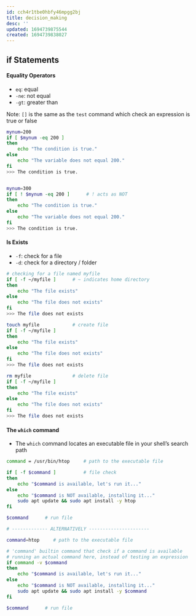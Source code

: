 ```yaml
---
id: cch4r1tbe0hbfy46mpgg2bj
title: decision_making
desc: ''
updated: 1694739875544
created: 1694739838027
---
```

## if Statements

#### Equality Operators

- `eq`: equal
- `-ne`: not equal
- `-gt`: greater than

Note: `[]` is the same as the `test` command which check an expression is true or false

``` bash
mynum=200
if [ $mynum -eq 200 ]
then
    echo "The condition is true."
else
    echo "The variable does not equal 200."    
fi    
>>> The condition is true.


mynum=300
if [ ! $mynum -eq 200 ]      # ! acts as NOT
then
    echo "The condition is true."
else
    echo "The variable does not equal 200."    
fi    
>>> The condition is true.
```

#### Is Exists

- `-f`: check for a file
- `-d`: check for a directory / folder

``` bash
# checking for a file named myfile
if [ -f ~/myfile ]      # ~ indicates home directory
then 
    echo "The file exists"
else
    echo "The file does not exists"
fi    
>>> The file does not exists

touch myfile            # create file
if [ -f ~/myfile ]      
then 
    echo "The file exists"
else
    echo "The file does not exists"
fi    
>>> The file does not exists

rm myfile               # delete file
if [ -f ~/myfile ]      
then 
    echo "The file exists"
else
    echo "The file does not exists"
fi    
>>> The file does not exists
```

#### The `which` command

- The `which` command locates an executable file in your shell’s search path

```bash
command = /usr/bin/htop     # path to the executable file

if [ -f $command ]          # file check
then
    echo "$command is available, let's run it..."
else
    echo "$command is NOT available, installing it..."    
    sudo apt update && sudo apt install -y htop
fi    

$command      # run file

# ------------- ALTERNATIVELY ----------------------

command=htop     # path to the executable file

# 'command' builtin command that check if a command is available
# running an actual command here, instead of testing an expression      
if command -v $command     
then
    echo "$command is available, let's run it..."
else
    echo "$command is NOT available, installing it..."    
    sudo apt update && sudo apt install -y $command
fi    

$command      # run file

```